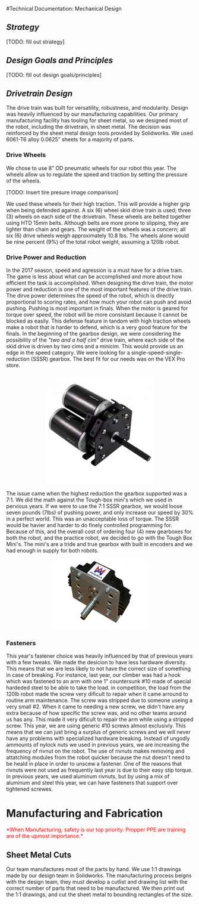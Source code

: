 #Technical Documentation: Mechanical Design

## *Strategy*
[TODO: fill out strategy]

## *Design Goals and Principles*
[TODO: fill out design goals/principles]

## *Drivetrain Design*
The drive train was built for versatility, robustness, and modularity. Design was heavily influenced by our manufacturing capabilities. Our primary manufacturing facility has tooling for sheet metal, so we designed most of the robot, including the drivetrain, in sheet metal. The decision was reinforced by the sheet metal design tools provided by Solidworks. We used 6061-T6 alloy 0.0625” sheets for a majority of parts.
### Drive Wheels
We chose to use 8” OD pneumatic wheels for our robot this year. The wheels allow us to regulate the speed and traction by setting the pressure of the wheels. 

[TODO: Insert tire presure image comparison]

We used these wheels for their high traction. This will provide a higher grip when being defended against. A six (6) wheel skid drive train is used; three (3) wheels on each side of the drivetrain. These wheels are belted together using HTD 15mm belts. Although belts are more prone to slipping, they are lighter than chain and gears. The weight of the wheels was a concern; all six (6) drive wheels weigh approximately 10.8 lbs. The wheels alone would be nine percent (9%) of the total robot weight, assuming a 120lb robot.

### Drive Power and Reduction

In the 2017 season, speed and agression is a must have for a drive train. The game is less about what can be accomplished and more about how efficient the task is accomplished. When designing the drive train, the motor power and reduction is one of the most important features of the drive train. The dirve power determines the speed of the robot, which is directly proportional to scoring rates, and how much your robot can push and avoid pushing. Pushing is most important in finals. When the motor is geared for torque over speed, the robot will be more consistant because it cannot be blocked as easily. This defense feature in tandom with high traction wheels make a robot that is harder to defend, which is a very good feature for the finals. In the beginning of the gearbox design, we were considering the possibility of the *"two and a half cim"* drive train, where each side of the skid drive is driven by two cims and a minicim. This would provide us an edge in the speed category. We were looking for a single-speed-single-reduction (SSSR) gearbox. The best fit for our needs was on the VEX Pro store.

<center><img src="./SSSR.jpg"></center>

The issue came when the highest reduction the gearbox supported was a 7:1. We did the math against the Tough-box mini's which we used in pervious years. If we were to use the 7:1 SSSR gearbox, we would loose seven pounds (7lbs) of pushing power, and only increase our speed by 30% in a perfect world. This was an unacceptable loss of torque. The SSSR would be havier and harder to do finely controlled programming for. Because of this, and the overall cost of ordering four (4) new gearboxes for both the robot, and the practice robot, we decided to go with the Tough Box Mini's. The mini's are a tride and true gearbox with built in encoders and we had enough in supply for both robots. 

<center><img src="./Tough Box.jpg"></center>

### Fasteners

This year's fastener choice was heavily influenced by that of previous years with a few tweaks. We made the desicion to have less hardware diversity. This means that we are less likely to not have the correct size of something in case of breaking. For instance, last year, our climber was had a hook which was fastened to an arm with one 1" countersunk #10 made of special hardeded steel to be able to take the load. in competition, the load from the 120lb robot made the screw very dificult to repair when it came arround to routine arm maintenance. The screw was stripped due to someone useing a very small #2. When it came to needing a new screw, we didn't have any extra because of how specific the screw was, and no other teams around us has any. This made it very dificult to repair the arm while using a stripped screw. This year, we are using generic #10 screws almost exclusivly. This means that we can just bring a surplus of generic screws and we will never have any problems with specialized hardware breaking. Instead of ungodly ammounts of nylock nuts we used in previous years, we are increasing the frequency of rivnut on the robot. The use of rivnuts makes removing and attatching modules from the robot quicker because the nut doesn't need to be heald in place in order to unscew a fastener. One of the reasons that rivnuts were not used as frequently last year is due to their easy stip torque. In previous years, we used aluminum rivnuts, but by using a mix of aluminum and steel this year, we can have fasteners that support over tightened screwes.

# Manufacturing and Fabrication

<span style="color: red;">
*When Manufacturing, safety is our top priority. Propper PPE are training are of the upmost importance.*
</span>

## Sheet Metal Cuts

Our team manufactures most of the parts by hand. We use 1:1 drawings made by our design team in Solidworks. The manufacturing process beigns with the design team, they must develop a cutlist and drawing list with the correct number of parts that need to be manufactured. We then print out the 1:1 drawings, and cut the sheet metal to bounding rectangles of the size. 